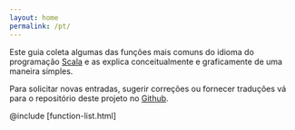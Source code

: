 ```yaml
---
layout: home
permalink: /pt/
---
```


Este guia coleta algumas das funções mais comuns do idioma do
programação [Scala] e as explica conceitualmente e graficamente de uma maneira simples.

Para solicitar novas entradas, sugerir correções ou fornecer traduções
vá para o repositório deste projeto no [Github].

@include [function-list.html]

[Scala]: https://www.scala-lang.org/
[Github]: https://github.com/superruzafa/visual-scala-reference
